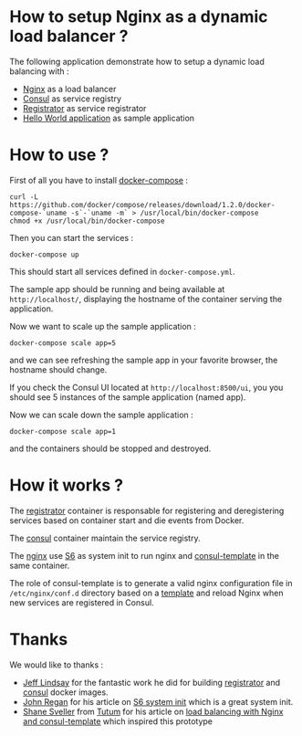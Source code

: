 # How to setup Nginx as a dynamic load balancer ?

The following application demonstrate how to setup a dynamic load balancing with :

  - [Nginx](http://nginx.org/en/docs/http/load_balancing.html) as a load balancer
  - [Consul](http://progrium.com/blog/2014/08/20/consul-service-discovery-with-docker/) as service registry
  - [Registrator](http://progrium.com/blog/2014/09/10/automatic-docker-service-announcement-with-registrator/) as service registrator
  - [Hello World application](https://github.com/tutumcloud/docker-hello-world) as sample application


# How to use ?


First of all you have to install [docker-compose](https://docs.docker.com/compose/install/) :

```
curl -L https://github.com/docker/compose/releases/download/1.2.0/docker-compose-`uname -s`-`uname -m` > /usr/local/bin/docker-compose
chmod +x /usr/local/bin/docker-compose
```

Then you can start the services :

```
docker-compose up 
```

This should start all services defined in ```docker-compose.yml```.


The sample app should be running and being available at ```http://localhost/```, displaying the hostname of the container serving the application. 


Now we want to scale up the sample application :

```
docker-compose scale app=5
```

and we can see refreshing the sample app in your favorite browser, the hostname should change. 


If you check the Consul UI located at ```http://localhost:8500/ui```, you you should see 5 instances of the sample application (named app).


Now we can scale down the sample application :

```
docker-compose scale app=1
```

and the containers should be stopped and destroyed.


# How it works ?

The [registrator](https://github.com/gliderlabs/registrator) container is responsable for registering and deregistering services based on container start and die events from Docker. 

The [consul](https://github.com/progrium/docker-consul) container maintain the service registry. 

The [nginx](https://github.com/1science/docker-nginx) use [S6](http://skarnet.org/software/s6/) as system init to run nginx and [consul-template](https://github.com/hashicorp/consul-template) in the same container. 

The role of consul-template is to generate a valid nginx configuration file in ```/etc/nginx/conf.d``` directory based on a [template](templates/app.conf) and reload Nginx when new services are registered in Consul.


# Thanks

We would like to thanks :

 - [Jeff Lindsay](http://progrium.com/) for the fantastic work he did for building [registrator](https://github.com/gliderlabs/registrator) and [consul](https://github.com/progrium/docker-consul) docker images.
 - [John Regan](https://github.com/jprjr) for his article on [S6 system init](http://blog.tutum.co/2014/12/02/docker-and-s6-my-new-favorite-process-supervisor/) which is a great system init.
 - [Shane Sveller]() from [Tutum](https://www.tutum.co/) for his article on [load balancing with Nginx and consul-template]( https://tech.bellycard.com/blog/load-balancing-docker-containers-with-nginx-and-consul-template/) which inspired this prototype
